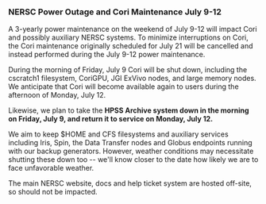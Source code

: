 ### NERSC Power Outage and Cori Maintenance July 9-12

A 3-yearly power maintenance on the weekend of July 9-12 will impact Cori and 
possibly auxiliary NERSC systems. To minimize interruptions on Cori, the Cori 
maintenance originally scheduled for July 21 will be cancelled and instead 
performed during the July 9-12 power maintenance.

During the morning of Friday, July 9 Cori will be shut down, including the 
cscratch1 filesystem, CoriGPU, JGI ExVivo nodes, and large memory nodes. We
anticipate that Cori will become available again to users during the afternoon 
of Monday, July 12.

Likewise, we plan to take the **HPSS Archive system down in the morning on
Friday, July 9, and return it to service on Monday, July 12.**

We aim to keep $HOME and CFS filesystems and auxiliary services including Iris, 
Spin, the Data Transfer nodes and Globus endpoints running with our backup 
generators. However, weather conditions may necessitate shutting these down 
too -- we'll know closer to the date how likely we are to face unfavorable 
weather.

The main NERSC website, docs and help ticket system are hosted off-site, so 
should not be impacted.
